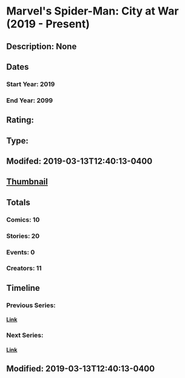 # Marvel's Spider-Man: City at War (2019 - Present)
## Description: None
## Dates
### Start Year: 2019
### End Year: 2099
## Rating: 
## Type: 
## Modifed: 2019-03-13T12:40:13-0400
## [Thumbnail](http://i.annihil.us/u/prod/marvel/i/mg/5/f0/5c8810d27aa24.jpg)
## Totals
### Comics: 10
### Stories: 20
### Events: 0
### Creators: 11
## Timeline
### Previous Series: 
#### [Link]()
### Next Series: 
#### [Link]()
## Modified: 2019-03-13T12:40:13-0400